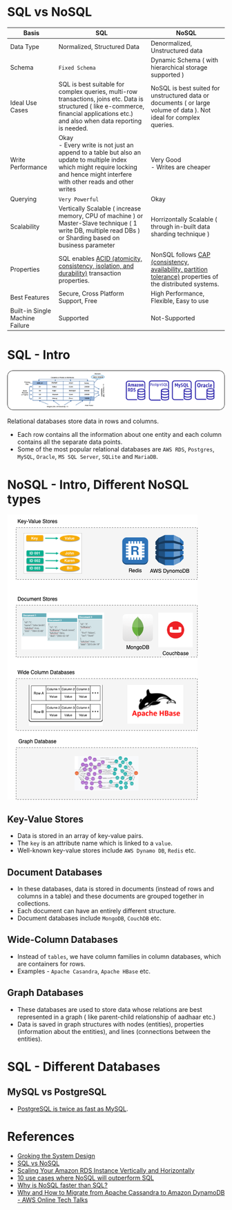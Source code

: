 
# SQL vs NoSQL

Basis                                 | SQL                                                                                                                                                                                     | NoSQL                                                                                                                                                                             |
---------------------------------------|-----------------------------------------------------------------------------------------------------------------------------------------------------------------------------------------|-----------------------------------------------------------------------------------------------------------------------------------------------------------------------------------|
Data Type | Normalized, Structured Data                                                                                                                                                             | Denormalized, Unstructured data                                                                                                                                                   |
Schema | `Fixed Schema`                                                                                                                                                                          | Dynamic Schema ( with hierarchical storage supported )                                                                                                                            |                                                                                             |
Ideal Use Cases | SQL is best suitable for complex queries, multi-row transactions, joins etc. Data is structured ( like e-commerce, financial applications etc.) and also when data reporting is needed. | NoSQL is best suited for unstructured data or documents ( or large volume of data ). Not ideal for complex queries.                                                               |                                                                                             |
Write Performance | Okay<br/>- Every write is not just an append to a table but also an update to multiple index which might require locking and hence might interfere with other reads and other writes    | Very Good<br/>- Writes are cheaper                                                                                                                                                |                                                                                             |
Querying | `Very Powerful`                                                                                                                                                                           | Okay                                                                                                                                                                              |                                                                                             |
Scalability | Vertically Scalable ( increase memory, CPU of machine ) or Master-Slave technique ( 1 write DB, multiple read DBs ) or Sharding based on business parameter                             | Horrizontally Scalable ( through in-built data sharding technique )                                                                                                               |                                                                                             |
Properties | SQL enables [ACID (atomicity, consistency, isolation, and durability)](../SystemGlossaries.md#acid-properties-of-the-transaction) transaction properties.                         | NonSQL follows [CAP (consistency, availability, partition tolerance)](../SystemGlossaries.md#cap-theorem-of-the-distributed-systems) properties of the distributed systems. |                                                                                             |
Best Features | Secure, Cross Platform Support, Free                                                                                                                                                    | High Performance, Flexible, Easy to use                                                                                                                                           |
Built-in Single Machine Failure | Supported                                                                                                                                                                               | Not-Supported                                                                                                                                                                     |

# SQL - Intro

![img.png](assests/SQLDifferentTypes.png)

Relational databases store data in rows and columns.
- Each row contains all the information about one entity and each column contains all the separate data points.
- Some of the most popular relational databases are `AWS RDS`, `Postgres`, `MySQL`, `Oracle`, `MS SQL Server`, `SQLite` and `MariaDB`.

# NoSQL - Intro, Different NoSQL types

![img.png](assests/NoSQLDifferentTypes.png)

## Key-Value Stores 
- Data is stored in an array of key-value pairs. 
- The `key` is an attribute name which is linked to a `value`. 
- Well-known key-value stores include `AWS Dynamo DB`, `Redis` etc.

## Document Databases 
- In these databases, data is stored in documents (instead of rows and columns in a table) and these documents are grouped together in collections. 
- Each document can have an entirely different structure. 
- Document databases include `MongoDB`, `CouchDB` etc.

## Wide-Column Databases 
- Instead of `tables`, we have column families in column databases, which are containers for rows. 
- Examples - `Apache Casandra`, `Apache HBase` etc.

## Graph Databases 
- These databases are used to store data whose relations are best represented in a graph ( like parent-child relationship of aadhaar etc.)
- Data is saved in graph structures with nodes (entities), properties (information about the entities), and lines (connections between the entities).

# SQL - Different Databases

## MySQL vs PostgreSQL
- [PostgreSQL is twice as fast as MySQL](https://itnext.io/benchmark-databases-in-docker-mysql-postgresql-sql-server-7b129368eed7).

# References
- [Groking the System Design](https://www.educative.io/courses/grokking-the-system-design-interview/YQlK1mDPgpK)
- [SQL vs NoSQL](https://www.interviewbit.com/blog/sql-vs-nosql/)
- [Scaling Your Amazon RDS Instance Vertically and Horizontally](https://aws.amazon.com/blogs/database/scaling-your-amazon-rds-instance-vertically-and-horizontally/)
- [10 use cases where NoSQL will outperform SQL](https://www.networkworld.com/article/2999856/10-use-cases-where-nosql-will-outperform-sql.html)
- [Why is NoSQL faster than SQL?](https://softwareengineering.stackexchange.com/questions/175542/why-is-nosql-faster-than-sql)
- [Why and How to Migrate from Apache Cassandra to Amazon DynamoDB - AWS Online Tech Talks](https://www.youtube.com/watch?v=WuDGvG_4kC8)